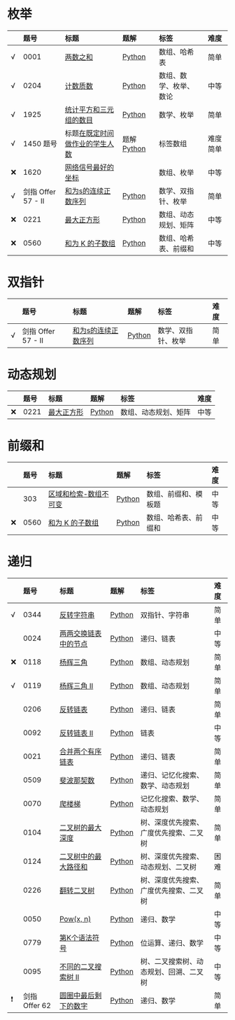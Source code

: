 # 枚举

|      | 题号               | 标题                                                         | 题解                                                         | 标签                   | 难度     |
| ---- | :----------------- | :----------------------------------------------------------- | :----------------------------------------------------------- | :--------------------- | :------- |
| √    | 0001               | [两数之和](https://leetcode.cn/problems/two-sum/)            | [Python](https://algo.itcharge.cn/Solutions/0001-0099/two-sum/) | 数组、哈希表           | 简单     |
| √    | 0204               | [计数质数](https://leetcode.cn/problems/count-primes/)       | [Python](https://algo.itcharge.cn/Solutions/0200-0299/count-primes/) | 数组、数学、枚举、数论 | 中等     |
| √    | 1925               | [统计平方和三元组的数目](https://leetcode.cn/problems/count-square-sum-triples/) | [Python](https://algo.itcharge.cn/Solutions/1900-1999/count-square-sum-triples/) | 数学、枚举             | 简单     |
| √    | 1450 题号          | 标题[在既定时间做作业的学生人数](https://leetcode.cn/problems/number-of-students-doing-homework-at-a-given-time/) | 题解[Python](https://algo.itcharge.cn/Solutions/1400-1499/number-of-students-doing-homework-at-a-given-time/) | 标签数组               | 难度简单 |
| ❌    | 1620               | [网络信号最好的坐标](https://leetcode.cn/problems/coordinate-with-maximum-network-quality/) |                                                              | 数组、枚举             | 中等     |
| √    | 剑指 Offer 57 - II | [和为s的连续正数序列](https://leetcode.cn/problems/he-wei-sde-lian-xu-zheng-shu-xu-lie-lcof/) | [Python](https://algo.itcharge.cn/Solutions/Offer/he-wei-sde-lian-xu-zheng-shu-xu-lie-lcof/) | 数学、双指针、枚举     | 简单     |
| ❌    | 0221               | [最大正方形](https://leetcode.cn/problems/maximal-square/)   | [Python](https://algo.itcharge.cn/Solutions/0200-0299/maximal-square/) | 数组、动态规划、矩阵   | 中等     |
| ❌    | 0560               | [和为 K 的子数组](https://leetcode.cn/problems/subarray-sum-equals-k/) | [Python](https://algo.itcharge.cn/Solutions/0500-0599/subarray-sum-equals-k/) | 数组、哈希表、前缀和   | 中等     |

# 双指针

|      | 题号               | 标题                                                         | 题解                                                         | 标签               | 难度 |
| ---- | :----------------- | :----------------------------------------------------------- | :----------------------------------------------------------- | :----------------- | :--- |
| √    | 剑指 Offer 57 - II | [和为s的连续正数序列](https://leetcode.cn/problems/he-wei-sde-lian-xu-zheng-shu-xu-lie-lcof/) | [Python](https://algo.itcharge.cn/Solutions/Offer/he-wei-sde-lian-xu-zheng-shu-xu-lie-lcof/) | 数学、双指针、枚举 | 简单 |

# 动态规划

|      | 题号 | 标题                                                       | 题解                                                         | 标签                 | 难度 |
| ---- | :--- | :--------------------------------------------------------- | :----------------------------------------------------------- | :------------------- | :--- |
| ❌    | 0221 | [最大正方形](https://leetcode.cn/problems/maximal-square/) | [Python](https://algo.itcharge.cn/Solutions/0200-0299/maximal-square/) | 数组、动态规划、矩阵 | 中等 |

# 前缀和

|      | 题号 | 标题                                                         | 题解                                                         | 标签                 | 难度 |
| ---- | :--- | :----------------------------------------------------------- | :----------------------------------------------------------- | :------------------- | :--- |
|      | 303  | [区域和检索-数组不可变](https://leetcode.cn/problems/range-sum-query-immutable/description/) | [Python](https://algo.itcharge.cn/Solutions/0200-0299/maximal-square/) | 数组、前缀和、模板题 | 中等 |
| ❌    | 0560 | [和为 K 的子数组](https://leetcode.cn/problems/subarray-sum-equals-k/) | [Python](https://algo.itcharge.cn/Solutions/0500-0599/subarray-sum-equals-k/) | 数组、哈希表、前缀和 | 中等 |

# 递归

|      | 题号          | 标题                                                         | 题解                                                         | 标签                                   | 难度 |
| ---- | :------------ | :----------------------------------------------------------- | :----------------------------------------------------------- | :------------------------------------- | :--- |
| √    | 0344          | [反转字符串](https://leetcode.cn/problems/reverse-string/)   | [Python](https://algo.itcharge.cn/Solutions/0300-0399/reverse-string/) | 双指针、字符串                         | 简单 |
|      | 0024          | [两两交换链表中的节点](https://leetcode.cn/problems/swap-nodes-in-pairs/) | [Python](https://algo.itcharge.cn/Solutions/0001-0099/swap-nodes-in-pairs/) | 递归、链表                             | 中等 |
| ❌    | 0118          | [杨辉三角](https://leetcode.cn/problems/pascals-triangle/)   | [Python](https://algo.itcharge.cn/Solutions/0100-0199/pascals-triangle/) | 数组、动态规划                         | 简单 |
| √    | 0119          | [杨辉三角 II](https://leetcode.cn/problems/pascals-triangle-ii/) | [Python](https://algo.itcharge.cn/Solutions/0100-0199/pascals-triangle-ii/) | 数组、动态规划                         | 简单 |
|      | 0206          | [反转链表](https://leetcode.cn/problems/reverse-linked-list/) | [Python](https://algo.itcharge.cn/Solutions/0200-0299/reverse-linked-list/) | 递归、链表                             | 简单 |
|      | 0092          | [反转链表 II](https://leetcode.cn/problems/reverse-linked-list-ii/) | [Python](https://algo.itcharge.cn/Solutions/0001-0099/reverse-linked-list-ii/) | 链表                                   | 中等 |
|      | 0021          | [合并两个有序链表](https://leetcode.cn/problems/merge-two-sorted-lists/) | [Python](https://algo.itcharge.cn/Solutions/0001-0099/merge-two-sorted-lists/) | 递归、链表                             | 简单 |
|      | 0509          | [斐波那契数](https://leetcode.cn/problems/fibonacci-number/) | [Python](https://algo.itcharge.cn/Solutions/0500-0599/fibonacci-number/) | 递归、记忆化搜索、数学、动态规划       | 简单 |
|      | 0070          | [爬楼梯](https://leetcode.cn/problems/climbing-stairs/)      | [Python](https://algo.itcharge.cn/Solutions/0001-0099/climbing-stairs/) | 记忆化搜索、数学、动态规划             | 简单 |
|      | 0104          | [二叉树的最大深度](https://leetcode.cn/problems/maximum-depth-of-binary-tree/) | [Python](https://algo.itcharge.cn/Solutions/0100-0199/maximum-depth-of-binary-tree/) | 树、深度优先搜索、广度优先搜索、二叉树 | 简单 |
|      | 0124          | [二叉树中的最大路径和](https://leetcode.cn/problems/binary-tree-maximum-path-sum/) | [Python](https://algo.itcharge.cn/Solutions/0100-0199/binary-tree-maximum-path-sum/) | 树、深度优先搜索、动态规划、二叉树     | 困难 |
|      | 0226          | [翻转二叉树](https://leetcode.cn/problems/invert-binary-tree/) | [Python](https://algo.itcharge.cn/Solutions/0200-0299/invert-binary-tree/) | 树、深度优先搜索、广度优先搜索、二叉树 | 简单 |
|      | 0050          | [Pow(x, n)](https://leetcode.cn/problems/powx-n/)            | [Python](https://algo.itcharge.cn/Solutions/0001-0099/powx-n/) | 递归、数学                             | 中等 |
|      | 0779          | [第K个语法符号](https://leetcode.cn/problems/k-th-symbol-in-grammar/) | [Python](https://algo.itcharge.cn/Solutions/0700-0799/k-th-symbol-in-grammar/) | 位运算、递归、数学                     | 中等 |
|      | 0095          | [不同的二叉搜索树 II](https://leetcode.cn/problems/unique-binary-search-trees-ii/) | [Python](https://algo.itcharge.cn/Solutions/0001-0099/unique-binary-search-trees-ii/) | 树、二叉搜索树、动态规划、回溯、二叉树 | 中等 |
| ❗    | 剑指 Offer 62 | [圆圈中最后剩下的数字](https://leetcode.cn/problems/yuan-quan-zhong-zui-hou-sheng-xia-de-shu-zi-lcof/) | [Python](https://algo.itcharge.cn/Solutions/Offer/yuan-quan-zhong-zui-hou-sheng-xia-de-shu-zi-lcof/) | 递归、数学                             | 简单 |
